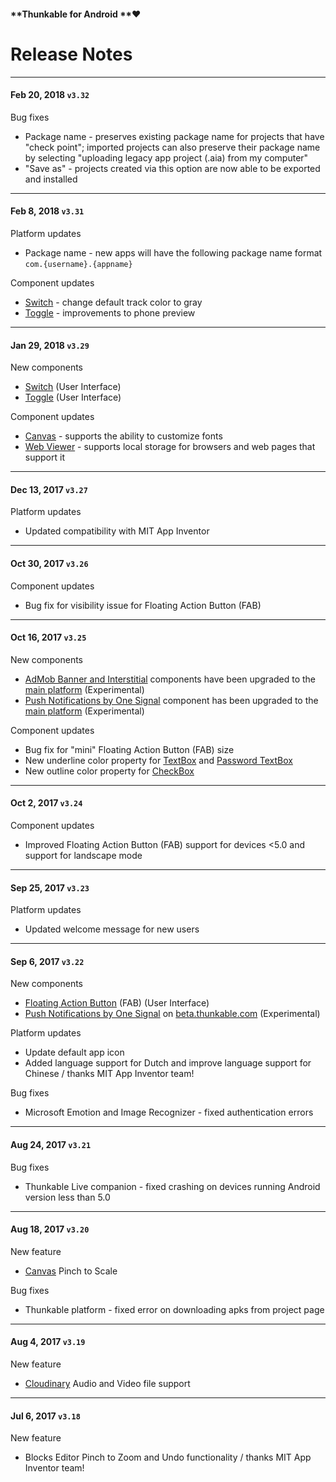 #### **Thunkable for Android **❤

# Release Notes

---

#### Feb 20, 2018 `v3.32`

Bug fixes

* Package name - preserves existing package name for projects that have "check point"; imported projects can also preserve their package name by selecting "uploading legacy app project \(.aia\) from my computer"
* "Save as" - projects created via this option are now able to be exported and installed

---

#### Feb 8, 2018 `v3.31`

Platform updates

* Package name - new apps will have the following package name format `com.{username}.{appname}`

Component updates

* [Switch](/android/components/user-interface/switch-toggle.md) - change default track color to gray
* [Toggle](/android/components/user-interface/toggle.md) - improvements to phone preview

---

#### Jan 29, 2018 `v3.29`

New components

* [Switch](/android/components/user-interface/switch-toggle.md) \(User Interface\)
* [Toggle](/android/components/user-interface/toggle.md) \(User Interface\)

Component updates

* [Canvas](/android/components/gaming/canvas.md) - supports the ability to customize fonts
* [Web Viewer](/android/components/webviewer.md) - supports local storage for browsers and web pages that support it

---

#### Dec 13, 2017 `v3.27`

Platform updates

* Updated compatibility with MIT App Inventor

---

#### Oct 30, 2017 `v3.26`

Component updates

* Bug fix for visibility issue for Floating Action Button \(FAB\)

---

#### Oct 16, 2017 `v3.25`

New components

* [AdMob Banner and Interstitial](/android/components/monetisation/admob.md) components have been upgraded to the [main platform](http://app.thunkable.com/login/) \(Experimental\)
* [Push Notifications by One Signal](/android/components/push-notifications.md) component has been upgraded to the [main platform](http://app.thunkable.com/login/) \(Experimental\)

Component updates

* Bug fix for "mini" Floating Action Button \(FAB\) size
* New underline color property for [TextBox](/android/components/user-interface/textbox.md) and [Password TextBox](/android/components/user-interface/textbox.md)
* New outline color property for [CheckBox](/android/components/user-interface/listpicker.md)

---

#### Oct 2, 2017 `v3.24`

Component updates

* Improved Floating Action Button \(FAB\) support for devices &lt;5.0 and support for landscape mode

---

#### Sep 25, 2017 `v3.23`

Platform updates

* Updated welcome message for new users

---

#### Sep 6, 2017 `v3.22`

New components

* [Floating Action Button](/android/components/user-interface/fab-floating-action-button.md) \(FAB\) \(User Interface\)
* [Push Notifications by One Signal](/android/components/push-notifications.md) on [beta.thunkable.com](https://beta.thunkable.com) \(Experimental\)

Platform updates

* Update default app icon
* Added language support for Dutch and improve language support for Chinese / thanks MIT App Inventor team!

Bug fixes

* Microsoft Emotion and Image Recognizer - fixed authentication errors

---

#### Aug 24, 2017 `v3.21`

Bug fixes

* Thunkable Live companion - fixed crashing on devices running Android version less than 5.0

---

#### Aug 18, 2017 `v3.20`

New feature

* [Canvas](/android/components/gaming/canvas.md) Pinch to Scale

Bug fixes

* Thunkable platform - fixed error on downloading apks from project page

---

#### Aug 4, 2017 `v3.19`

New feature

* [Cloudinary](/android/components/storage/cloudinary-db.md) Audio and Video file support

---

#### Jul 6, 2017 `v3.18`

New feature

* Blocks Editor Pinch to Zoom and Undo functionality / thanks MIT App Inventor team!



